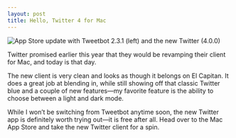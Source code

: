 ```yaml
---
layout: post
title: Hello, Twitter 4 for Mac
---
```


![](http://d.pr/i/10kQ0.png "App Store update with Tweetbot 2.3.1 (left) and the new Twitter (4.0.0)")

Twitter promised earlier this year that they would be revamping their client for Mac, and today is that day.

The new client is very clean and looks as though it belongs on El Capitan. It does a great job at blending in, while still showing off that classic Twitter blue and a couple of new features—my favorite feature is the ability to choose between a light and dark mode.

While I won’t be switching from Tweetbot anytime soon, the new Twitter app is definitely worth trying out—it is free after all. Head over to the Mac App Store and take the new Twitter client for a spin.